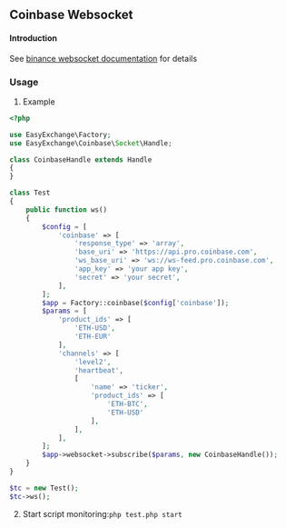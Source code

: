 ## Coinbase Websocket

#### Introduction

See [binance websocket documentation](binance_websocket.md) for details

### Usage

1. Example

```php
<?php

use EasyExchange\Factory;
use EasyExchange\Coinbase\Socket\Handle;

class CoinbaseHandle extends Handle
{
}

class Test
{
    public function ws()
    {
        $config = [
            'coinbase' => [
                'response_type' => 'array',
                'base_uri' => 'https://api.pro.coinbase.com',
                'ws_base_uri' => 'ws://ws-feed.pro.coinbase.com',
                'app_key' => 'your app key',
                'secret' => 'your secret',
            ],
        ];
        $app = Factory::coinbase($config['coinbase']);
        $params = [
            'product_ids' => [
                'ETH-USD',
                'ETH-EUR'
            ],
            'channels' => [
                'level2',
                'heartbeat',
                [
                    'name' => 'ticker',
                    'product_ids' => [
                        'ETH-BTC',
                        'ETH-USD'
                    ],
                ],
            ],
        ];
        $app->websocket->subscribe($params, new CoinbaseHandle());
    }
}

$tc = new Test();
$tc->ws();
```

2. Start script monitoring:`php test.php start`
